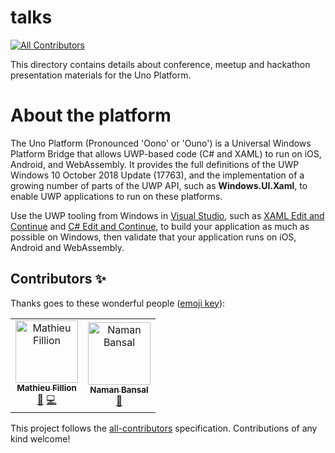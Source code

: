 # talks
[![All Contributors](https://img.shields.io/badge/all_contributors-2-orange.svg?style=flat-square)](#contributors)

This directory contains details about conference, meetup and hackathon presentation materials for the Uno Platform.

# About the platform

The Uno Platform (Pronounced 'Oono' or 'Ouno') is a Universal Windows Platform Bridge that allows UWP-based code (C# and XAML) to run on iOS, Android, and WebAssembly. It provides the full definitions of the UWP Windows 10 October 2018 Update (17763), and the implementation of a growing number of parts of the UWP API, such as **Windows.UI.Xaml**, to enable UWP applications to run on these platforms.

Use the UWP tooling from Windows in [Visual Studio](https://www.visualstudio.com/), such as [XAML Edit and Continue](https://blogs.msdn.microsoft.com/visualstudio/2016/04/06/ui-development-made-easier-with-xaml-edit-continue/) and [C# Edit and Continue](https://docs.microsoft.com/en-us/visualstudio/debugger/how-to-use-edit-and-continue-csharp), to build your application as much as possible on Windows, then validate that your application runs on iOS, Android and WebAssembly.


## Contributors ✨

Thanks goes to these wonderful people ([emoji key](https://allcontributors.org/docs/en/emoji-key)):

<!-- ALL-CONTRIBUTORS-LIST:START - Do not remove or modify this section -->
<!-- prettier-ignore -->
<table>
  <tr>
    <td align="center"><a href="https://github.com/MatFillion"><img src="https://avatars0.githubusercontent.com/u/7029537?v=4" width="100px;" alt="Mathieu Fillion"/><br /><sub><b>Mathieu Fillion</b></sub></a><br /><a href="#talk-MatFillion" title="Talks">📢</a> <a href="https://github.com/unoplatform/talks/commits?author=MatFillion" title="Code">💻</a></td>
    <td align="center"><a href="https://github.com/psifrous"><img src="https://avatars3.githubusercontent.com/u/36012704?v=4" width="100px;" alt="Naman Bansal"/><br /><sub><b>Naman Bansal</b></sub></a><br /><a href="https://github.com/unoplatform/talks/commits?author=psifrous" title="Documentation">📖</a></td>
  </tr>
</table>

<!-- ALL-CONTRIBUTORS-LIST:END -->

This project follows the [all-contributors](https://github.com/all-contributors/all-contributors) specification. Contributions of any kind welcome!
